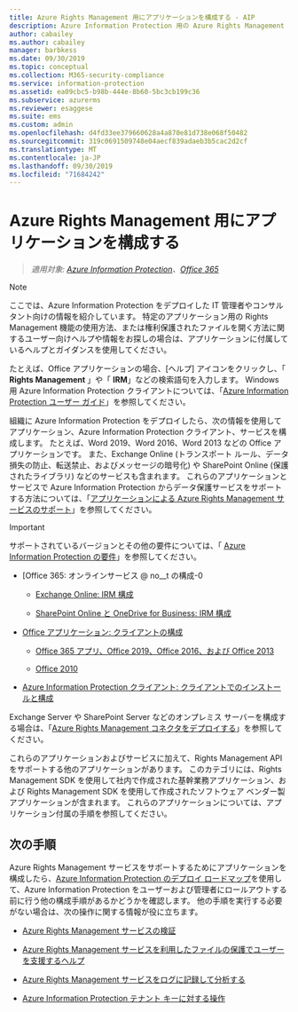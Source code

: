 ```yaml
---
title: Azure Rights Management 用にアプリケーションを構成する - AIP
description: Azure Information Protection 用の Azure Rights Management 保護サービスをサポートするように、管理者がアプリケーションとサービスを構成する手順について説明します。
author: cabailey
ms.author: cabailey
manager: barbkess
ms.date: 09/30/2019
ms.topic: conceptual
ms.collection: M365-security-compliance
ms.service: information-protection
ms.assetid: ea09cbc5-b98b-444e-8b60-5bc3cb199c36
ms.subservice: azurerms
ms.reviewer: esaggese
ms.suite: ems
ms.custom: admin
ms.openlocfilehash: d4fd33ee379660628a4a870e81d738e068f50482
ms.sourcegitcommit: 319c0691509748e04aecf839adaeb3b5cac2d2cf
ms.translationtype: MT
ms.contentlocale: ja-JP
ms.lasthandoff: 09/30/2019
ms.locfileid: "71684242"
---
```

# <a name="configuring-applications-for-azure-rights-management"></a>Azure Rights Management 用にアプリケーションを構成する

>*適用対象: [Azure Information Protection](https://azure.microsoft.com/pricing/details/information-protection)、[Office 365](https://download.microsoft.com/download/E/C/F/ECF42E71-4EC0-48FF-AA00-577AC14D5B5C/Azure_Information_Protection_licensing_datasheet_EN-US.pdf)*

> [!NOTE]
> ここでは、Azure Information Protection をデプロイした IT 管理者やコンサルタント向けの情報を紹介しています。 特定のアプリケーション用の Rights Management 機能の使用方法、または権利保護されたファイルを開く方法に関するユーザー向けヘルプや情報をお探しの場合は、アプリケーションに付属しているヘルプとガイダンスを使用してください。
>
> たとえば、Office アプリケーションの場合、[ヘルプ] アイコンをクリックし、「 **Rights Management** 」や「 **IRM**」などの検索語句を入力します。 Windows 用 Azure Information Protection クライアントについては、「[Azure Information Protection ユーザー ガイド](./rms-client/client-user-guide.md)」を参照してください。

組織に Azure Information Protection をデプロイしたら、次の情報を使用してアプリケーション、Azure Information Protection クライアント、サービスを構成します。 たとえば、Word 2019、Word 2016、Word 2013 などの Office アプリケーションです。 また、Exchange Online (トランスポート ルール、データ損失の防止、転送禁止、およびメッセージの暗号化) や SharePoint Online (保護されたライブラリ) などのサービスも含まれます。 これらのアプリケーションとサービスで Azure Information Protection からデータ保護サービスをサポートする方法については、「[アプリケーションによる Azure Rights Management サービスのサポート](applications-support.md)」を参照してください。

> [!IMPORTANT]
> サポートされているバージョンとその他の要件については、「 [Azure Information Protection の要件](requirements.md)」を参照してください。

-   [Office 365: オンラインサービス @ no__t の構成-0

    -   [Exchange Online: IRM 構成](configure-office365.md#exchangeonline-irm-configuration)

    -   [SharePoint Online と OneDrive for Business: IRM 構成](configure-office365.md#sharepointonline-and-onedrive-for-business-irm-configuration)

- [Office アプリケーション: クライアントの構成](configure-office-apps.md)

    -   [Office 365 アプリ、Office 2019、Office 2016、および Office 2013](configure-office-apps.md#office365-apps-office-2019-office-2016-and-office-2013)

    -   [Office 2010](configure-office-apps.md#office2010)

-   [Azure Information Protection クライアント: クライアントでのインストールと構成](configure-client.md)

Exchange Server や SharePoint Server などのオンプレミス サーバーを構成する場合は、「[Azure Rights Management コネクタをデプロイする](deploy-rms-connector.md)」を参照してください。

これらのアプリケーションおよびサービスに加えて、Rights Management API をサポートする他のアプリケーションがあります。 このカテゴリには、Rights Management SDK を使用して社内で作成された基幹業務アプリケーション、および Rights Management SDK を使用して作成されたソフトウェア ベンダー製アプリケーションが含まれます。 これらのアプリケーションについては、アプリケーション付属の手順を参照してください。

## <a name="next-steps"></a>次の手順
Azure Rights Management サービスをサポートするためにアプリケーションを構成したら、[Azure Information Protection のデプロイ ロードマップ](deployment-roadmap.md)を使用して、Azure Information Protection をユーザーおよび管理者にロールアウトする前に行う他の構成手順があるかどうかを確認します。 他の手順を実行する必要がない場合は、次の操作に関する情報が役に立ちます。

- [Azure Rights Management サービスの検証](verify.md)

- [Azure Rights Management サービスを利用したファイルの保護でユーザーを支援するヘルプ](help-users.md)

- [Azure Rights Management サービスをログに記録して分析する](log-analyze-usage.md)

- [Azure Information Protection テナント キーに対する操作](operations-tenant-key.md)


